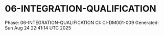 # 06-INTEGRATION-QUALIFICATION
Phase: 06-INTEGRATION-QUALIFICATION
CI: CI-DM001-009
Generated: Sun Aug 24 22:41:14 UTC 2025
